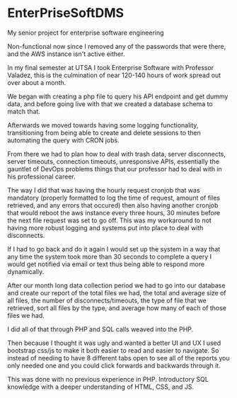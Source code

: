 # EnterPriseSoftDMS
My senior project for enterprise software engineering

Non-functional now since I removed any of the passwords that were there, and the AWS instance isn't active either.

In my final semester at UTSA I took Enterprise Software with Professor Valadez, this is the culmination of near 120-140 hours of work spread out over about a month. 

We began with creating a php file to query his API endpoint and get dummy data, and before going live with that we created a database schema to match that. 

Afterwards we moved towards having some logging functionality, transitioning from being able to create and delete sessions to then automating the query with CRON jobs.

From there we had to plan how to deal with trash data, server disconnects, server timeouts, connection timeouts, unresponsive APIs, essentially the gauntlet of DevOps problems things that our professor had to deal with in his professional career.

The way I did that was having the hourly request cronjob that was mandatory (properly formatted to log the time of request, amount of files retrieved, and any errors that occured) then also having another cronjob that would reboot the aws instance every three hours, 30 minutes before the next file request was set to go off. This was my workaround to not having more robust logging and systems put into place to deal with disconnects.

If I had to go back and do it again I would set up the system in a way that any time the system took more than 30 seconds to complete a query I would get notified via email or text thus being able to respond more dynamically. 

After our month long data collection period we had to go into our database and create our report of the total files we had, the total and average size of all files, the number of disconnects/timeouts, the type of file that we retrieved, sort all files by the type, and average how many of each of those files we had.

I did all of that through PHP and SQL calls weaved into the PHP. 

Then because I thought it was ugly and wanted a better UI and UX I used bootstrap css/js to make it both easier to read and easier to navigate. So instead of needing to have 8 different tabs open to see all of the reports you only needed one and you could click forwards and backwards through it.

This was done with no previous experience in PHP. Introductory SQL knowledge with a deeper understanding of HTML, CSS, and JS.
